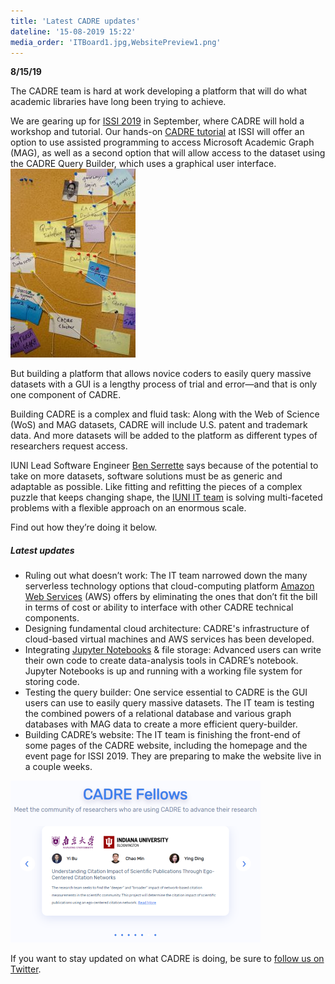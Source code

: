 ```yaml
---
title: 'Latest CADRE updates'
dateline: '15-08-2019 15:22'
media_order: 'ITBoard1.jpg,WebsitePreview1.png'
---
```


**8/15/19** 

The CADRE team is hard at work developing a platform that will do what academic libraries have long been trying to achieve. 

We are gearing up for [ISSI 2019](https://www.issi2019.org/) in September, where CADRE will hold a workshop and tutorial. Our hands-on [CADRE tutorial](https://cadre.iu.edu/news-and-events/events) at ISSI will offer an option to use assisted programming to access Microsoft Academic Graph (MAG), as well as a second option that will allow access to the dataset using the CADRE Query Builder, which uses a graphical user interface.![A photo of a bulletin board with post-it notes and pictures that is mapping out CADRE infrastructure. Photo by Abigail Godwin.](ITBoard1.jpg?classes=float-right)

But building a platform that allows novice coders to easily query massive datasets with a GUI is a lengthy process of trial and error—and that is only one component of CADRE.

Building CADRE is a complex and fluid task: Along with the Web of Science (WoS) and MAG datasets, CADRE will include U.S. patent and trademark data. And more datasets will be added to the platform as different types of researchers request access.

IUNI Lead Software Engineer [Ben Serrette](https://iuni.iu.edu/about/people/person/ben-serrette) says because of the potential to take on more datasets, software solutions must be as generic and adaptable as possible. Like fitting and refitting the pieces of a complex puzzle that keeps changing shape, the [IUNI IT team](https://iuni.iu.edu/about/people/staff) is solving multi-faceted problems with a flexible approach on an enormous scale.

Find out how they’re doing it below. 

##### Latest updates

* Ruling out what doesn’t work: The IT team narrowed down the many serverless technology options that cloud-computing platform [Amazon Web Services](https://aws.amazon.com/) (AWS) offers by eliminating the ones that don’t fit the bill in terms of cost or ability to interface with other CADRE technical components.
* Designing fundamental cloud architecture: CADRE's infrastructure of cloud-based virtual machines and AWS services has been developed.
* Integrating [Jupyter Notebooks](https://jupyter.org/) & file storage: Advanced users can write their own code to create data-analysis tools in CADRE’s notebook. Jupyter Notebooks is up and running with a working file system for storing code.
* Testing the query builder: One service essential to CADRE is the GUI users can use to easily query massive datasets. The IT team is testing the combined powers of a relational database and various graph databases with MAG data to create a more efficient query-builder. 
* Building CADRE’s website: The IT team is finishing the front-end of some pages of the CADRE website, including the homepage and the event page for ISSI 2019. They are preparing to make the website live in a couple weeks.

![A screenshot of the CADRE website that shows a few of the CADRE Fellows.](WebsitePreview1.png)

If you want to stay updated on what CADRE is doing, be sure to [follow us on Twitter](https://twitter.com/CADRE_Project).

